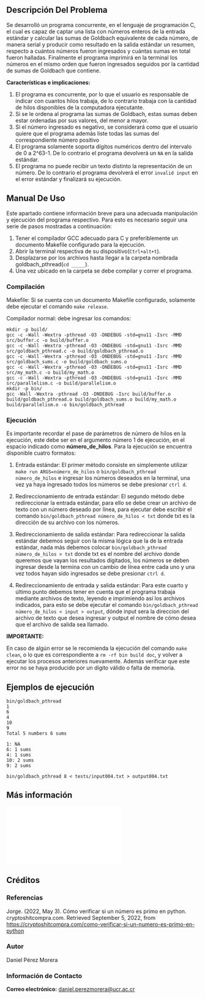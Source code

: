 ## Descripción Del Problema

Se desarrolló un programa concurrente, en el lenguaje de programación C, el cual es capaz de captar una lista con números enteros de la entrada estándar y calcular las sumas de Goldbach equivalente de cada número, de manera serial y producir como resultado en la salida estándar un resumen, respecto a cuántos números fueron ingresados y cuántas sumas en total fueron halladas. Finalmente el programa imprimirá en la terminal los números en el mismo orden que fueron ingresados seguidos por la cantidad de sumas de Goldbach que contiene.

**Características e implicaciones:**

1. El programa es concurrente, por lo que el usuario es responsable de indicar con cuantos hilos trabaja, de lo contrario trabaja con la cantidad de hilos disponibles de la computadora ejecutante.
2. Si se le ordena al programa las sumas de Goldbach, estas sumas deben estar ordenadas por sus valores, del menor a mayor.
3. Si el número ingresado es negativo, se considerará como que el usuario quiere que el programa además liste todas las sumas del correspondiente número positivo
4. El programa solamente soporta dígitos numéricos dentro del intervalo de 0 a 2^63-1. De lo contrario el programa devolverá un `NA` en la salida estándar.
5. El programa no puede recibir un texto distinto la representación de un número. De lo contrario el programa devolverá el error `invalid input` en el error estándar y finalizará su ejecución.

## Manual De Uso

Este apartado contiene información breve para una adecuada manipulación y ejecución del programa respectivo. Para esto es necesario seguir una serie de pasos mostradas a continuación:

1. Tener el compilador GCC adecuado para C y preferiblemente un documento Makefile
configurado para la ejecución.
2. Abrir la terminal respectiva de su dispositivo(`Ctrl+alt+t`).
3. Desplazarse por los archivos hasta llegar a la carpeta nombrada goldbach_pthread(`cd _____`).
4. Una vez ubicado en la carpeta se debe compilar y correr el programa.

### Compilación

Makefile: Si se cuenta con un documento Makefile configurado, solamente
debe ejecutar el comando `make release`.

Compilador normal: debe ingresar los comandos:

```
mkdir -p build/
gcc -c -Wall -Wextra -pthread -O3 -DNDEBUG -std=gnu11 -Isrc -MMD src/buffer.c -o build/buffer.o
gcc -c -Wall -Wextra -pthread -O3 -DNDEBUG -std=gnu11 -Isrc -MMD src/goldbach_pthread.c -o build/goldbach_pthread.o
gcc -c -Wall -Wextra -pthread -O3 -DNDEBUG -std=gnu11 -Isrc -MMD src/goldbach_sums.c -o build/goldbach_sums.o
gcc -c -Wall -Wextra -pthread -O3 -DNDEBUG -std=gnu11 -Isrc -MMD src/my_math.c -o build/my_math.o
gcc -c -Wall -Wextra -pthread -O3 -DNDEBUG -std=gnu11 -Isrc -MMD src/parallelism.c -o build/parallelism.o
mkdir -p bin/
gcc -Wall -Wextra -pthread -O3 -DNDEBUG -Isrc build/buffer.o build/goldbach_pthread.o build/goldbach_sums.o build/my_math.o build/parallelism.o -o bin/goldbach_pthread
```

### Ejecución

Es importante recordar el pase de parámetros de número de hilos en la ejecución, este debe ser en el argumento número 1 de ejecución, en el espacio indicado como **número_de_hilos**.
Para la ejecución se encuentra disponible cuatro formatos:
 
1. Entrada estándar: El primer método consiste en simplemente utilizar ` make run ARGS=número_de_hilos` o
`bin/goldbach_pthread número_de_hilos` e ingresar los números deseados en la terminal, una vez ya haya
ingresado todos los números se debe presionar `ctrl d`.

2. Redireccionamiento de entrada estándar: El segundo método debe redireccionar la entrada estándar,
para ello se debe crear un archivo de texto con un número deseado por línea, para ejecutar debe
escribir el comando `bin/goldbach_pthread número_de_hilos < txt` donde txt es la dirección de su archivo con los números.

3. Redireccionamiento de salida estándar: Para redireccionar la salida estándar debemos seguir con la
misma lógica que la de la entrada estándar, nada más debemos colocar
`bin/goldbach_pthread número_de_hilos > txt` donde txt es el nombre del archivo donde queremos que vayan
los resultados digitados, los números se deben ingresar desde la termina con un cambio de línea entre cada
uno y una vez todos hayan sido ingresados se debe presionar `ctrl d`.

4. Redireccionamiento de entrada y salida estándar: Para este cuarto y último punto debemos tener en
cuenta que el programa trabaja mediante archivos de texto, leyendo e imprimiendo así los archivos
indicados, para esto se debe ejecutar el comando `bin/goldbach_pthread número_de_hilos < input > output`,
dónde input sera la direccion del archivo de texto que desea ingresar y output el nombre de cómo
desea que el archivo de salida sea llamado.

**IMPORTANTE:**

En caso de algún error se le recomienda la ejecución del comando ```make clean```, o lo que es
correspondiente a ```rm -rf bin build doc```, y volver a ejecutar los procesos anteriores nuevamente.
Además verificar que este error no se haya producido por un dígito válido o falta de memoria.

## Ejemplos de ejecución

```
bin/goldbach_pthread
1
6
4
10
9
Total 5 numbers 6 sums

1: NA
6: 1 sums
4: 1 sums
10: 2 sums
9: 2 sums
```

```
bin/goldbach_pthread 8 < tests/input004.txt > output004.txt
```

## Más información

![Estructura De Datos Implementada](./design/README.md)

## Créditos

### Referencias

Jorge. (2022, May 3). Cómo verificar si un número es primo en python. cryptoshitcompra.com. Retrieved September 5, 2022, from https://cryptoshitcompra.com/como-verificar-si-un-numero-es-primo-en-python

### Autor

Daniel Pérez Morera

### Información de Contacto

**Correo electrónico:** daniel.perezmorera@ucr.ac.cr
